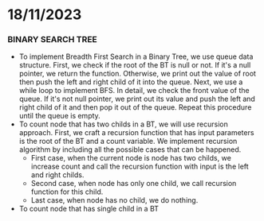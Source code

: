 # 18/11/2023
### BINARY SEARCH TREE
- To implement Breadth First Search in a Binary Tree, we use queue data structure. First, we check if the root of the BT is null or not. If it's a null pointer, we return the function. Otherwise, we print out the value of root then push the left and right child of it into the queue. Next, we use a while loop to implement BFS. In detail, we check the front value of the queue. If it's not null pointer, we print out its value and push the left and right child of it and then pop it out of the queue. Repeat this procedure until the queue is empty.  
- To count node that has two childs in a BT, we will use recursion approach. First, we craft a recursion function that has input parameters is the root of the BT and a count variable. We implement recursion algorithm by including all the possible cases that can be happened. 
  + First case, when the current node is node has two childs, we increase count and call the recursion function with input is the left and right childs.
  + Second case, when node has only one child, we call recursion function for this child.
  + Last case, when node has no child, we do nothing.
- To count node that has single child in a BT